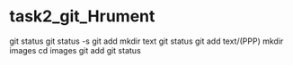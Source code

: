# task2_git_Hrument
git status
git status -s
git add
mkdir text
git status
git add text/(PPP)
mkdir images
cd images
git add
git status
